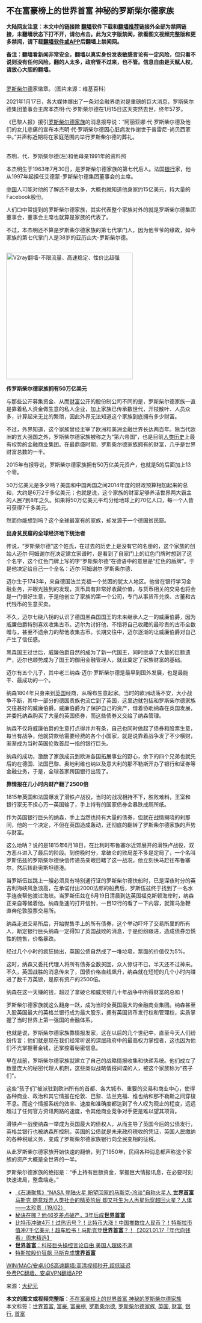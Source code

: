  <h2>不在富豪榜上的世界首富 神秘的罗斯柴尔德家族</h2> <p class="notice"><b>大陆网友注意：本文中的链接除 <a href="https://github.com/bannedbook/fanqiang" >翻墙</a>软件下载和<a href="https://github.com/killgcd/justmysocks/blob/master/README.md">翻墙推荐</a>链接外全部为禁网链接，未翻墙状态下打不开，请勿点击。此为文字版禁闻，欲看图文视频完整版和更多禁闻，请下载<a href="https://github.com/bannedbook/fanqiang">翻墙软件或APP</a>后翻墙上禁闻网。</p><p>备注：翻墙看新闻非常安全，翻墙以真实身份发表敏感言论有一定风险，但只看不说则没有任何风险，翻的人太多，政府管不过来，也不管。信息自由是天赋人权，请放心大胆的翻墙。</b></p>  <div class="entry"> <p><br /> <a href="https://www.bannedbook.org/bnews/tag/%e7%bd%97%e6%96%af%e6%9f%b4%e5%b0%94%e5%be%b7/" class="st_tag internal_tag" rel="tag" title="标签 罗斯柴尔德 下的日志">罗斯柴尔德</a>家徽章。（图片来源：维基百科）</p> <p>2021年1月17日，各大媒体爆出了一条对金融界绝对是重磅的巨大消息，罗斯柴尔德集团董事会主席本杰明·代·罗斯柴尔德在1月15日这天突然去世，终年57岁。</p> <p>《巴黎人报》援引<a href="https://www.bannedbook.org/bnews/tag/%e7%bd%97%e6%96%af%e6%9f%b4%e5%b0%94%e5%be%b7%e5%ae%b6%e6%97%8f/" class="st_tag internal_tag" rel="tag" title="标签 罗斯柴尔德家族 下的日志">罗斯柴尔德家族</a>的消息报导说：“阿丽亚娜·代·罗斯柴尔德及他们的女儿悲痛的宣布本杰明·代·罗斯柴尔德因心脏病发作谢世于普雷尼-尚贝西家中。”并声称近期将在家庭范围内举行罗斯柴尔德的葬礼。</p> <p><br /> 杰明．代．罗斯柴尔德(左)和他母亲1991年的资料照</p> <p>本杰明生于1963年7月30日，是罗斯柴尔德家族的第七代后人。法国<a href="https://www.bannedbook.org/bnews/tag/%e9%93%b6%e8%a1%8c/" class="st_tag internal_tag" rel="tag" title="标签 银行 下的日志">银行</a>家，他从1997年起担任艾德蒙-罗斯柴尔德集团董事会的主席。</p> <p><span class='wp_keywordlink_affiliate'><a href="https://www.bannedbook.org/" title="中国" target="_blank">中国</a></span>人可能对他的了解还不是太多，大概也就知道他身家约15亿美元，持大量的Facebook股份。</p> <p>人们口中常提到的罗斯柴尔德家族，其实代表整个家族对外的就是罗斯柴尔德集团董事会，董事会主席也就算是家族的代表了。</p> <p>不过，本杰明还不算是罗斯柴尔德家族的第七代掌门人，因为他爷爷的缘故，如今家族的第七代掌门人是38岁的亚历山大-罗斯柴尔德。</p> <p><br/><a href="https://github.com/bannedbook/fanqiang/wiki/V2ray%E6%9C%BA%E5%9C%BA"><img src="https://raw.githubusercontent.com/bannedbook/fanqiang/master/v2ss/images/v2free.jpg" width="336" alt="V2ray翻墙-不限流量、高速稳定、性价比超强"></a><br/></p> <p><strong>传罗斯柴尔德家族拥有50万亿美元</strong></p>  <p>与那些公开募集资金、从而<a href="https://www.bannedbook.org/bnews/tag/%e8%b4%a2%e5%af%8c/" class="st_tag internal_tag" rel="tag" title="标签 财富 下的日志">财富</a>公开的股份制公司不同的是，罗斯柴尔德家族一直是靠着私人资金做生意的私人企业，加上家族已传承数世代，开枝散叶、人员众多，计算起来无比的繁琐，因此外界无法知道这个家族到底拥有多少财富。</p> <p>不过，外界知道，这个家族曾经主宰了欧洲和美洲金融世界长达两百年。除当代欧洲的五大强国之外，罗斯柴尔德家族被称之为“第六帝国”，也是目前<span class='wp_keywordlink'><a href="https://www.bannedbook.org/forum3/topic1750.html" title="考古学禁区-被掩藏的人类历史" target="_blank">人类历史</a></span>上最有权势的金融商业集团。在最鼎盛时期，罗斯柴尔德家族拥有的财富，几乎是世界财富总数的一半。</p> <p>2015年有报导说，罗斯柴尔德家族拥有50万亿美元资产，也就是5的后面加上13个零。</p> <p>50万亿美元是多少呐？美国和中国两国之间2014年度的财政预算相加起来的总和，大约是6万2千多亿美元；也就是说，这个家族的财富足够养活世界两大霸主的人民7到8年之久。如果将50万亿美元平均分给地球上的70亿人口，每一个人皆可获得7千多美元。</p> <p>然而你能想到吗？这个全球最富有的家族，却发源于一个德国贫民窟。</p> <p><strong>出身贫民窟的全球经济地下统治者</strong></p> <p>传说，“罗斯柴尔德”这个姓氏，在过去的历史上是没有它的名册的，这个家族的创始人迈尔·阿姆谢尔在决定建立家谱时，是看到了自家门上的红色门牌时想到了这个名字，这个红色门牌上写的字“罗斯柴尔德”在德语中的意思是“红色的盾牌”。于是他决定给自己一个全名：迈尔·阿姆谢尔·罗斯柴尔德．</p> <p>迈尔生于1743年，来自德国法兰克福一个贫困的犹太人地区。他曾在银行学习金融业务，并眼光独到的发现，货币具有非常好收藏价值，与货币相关的交易也将会是一门很好生意，于是他创立了家族的第一个公司，专门从事货币兑换、古董和古代钱币的生意买卖。</p> <p>不久，迈尔七绕八拐的认识了德国黑森国国王的未来继承人之一的威廉伯爵，因为威廉伯爵特别喜欢收集古币。迈尔为讨好他，不惜将自己收藏的最珍贵的古币全数赠与，甚至不遗余力的帮他收集古币。长期交往中，迈尔逐渐的让威廉伯爵对自己产生了信任感。</p> <p>黑森国王过世后，威廉伯爵自然的成为了新一代国王，同时继承了大量的巨额遗产，迈尔也顺势成为了国王的御用金融管理人，就此奠定了家族财富的基础。</p>  <p>迈尔有五个儿子，其中老三纳森·迈尔·罗斯柴尔德是最早到国外发展，也是最能干、最成功的一个。</p> <p>纳森1804年只身来到<a href="https://www.bannedbook.org/bnews/tag/%e8%8b%b1%e5%9b%bd/" class="st_tag internal_tag" rel="tag" title="标签 英国 下的日志">英国</a>经商，从棉布生意起家。当时的欧洲动荡不安，大小战争不断，其中一部分的德国贵族也流亡到了英国，这里边就包括和罗斯柴尔德家族交往甚好的威廉伯爵。威廉伯爵为了保护自己的资产，借着协助纳森在英国发展，并委托纳森购买了大量的英国债券，而这些债券又交给了纳森管理。</p> <p>纳森不仅将威廉伯爵的生意打点得井井有条，自己也同时做起了债券和股票生意，每当有战争，他就贷款给需要经费的各个小国家，就是说靠着战争发了不少横财，渐渐成为当时英国伦敦首屈一指的银行巨头。</p> <p>纳森的成功，激励了家族成员到欧洲各国拓展事业的野心，余下的四个兄弟也就先后的在德国、法国巴黎、奥地利维也纳以及意大利的那不勒斯开办了银行和证券等金融业务，于是，全球首家跨国银行出现了。</p> <p><strong>靠情报在几小时内财产翻了2500倍</strong></p> <p>1815年英国和法国爆发了滑铁卢战役，当时的战况相持不下，胜败难料，王室和银行家无不担心万一英国输了，手上持有的国家债券会暴跌成厕所纸。</p> <p>作为英国银行巨头的纳森，手上当然也持有大量的债券，但就在战情揭晓的刹那间，他的一个决定，不但在英国造成轰动，还彻底的翻转了罗斯柴尔德家族的声势与财富。</p> <p>这么地呐？说的是1815年6月18日，在比利时布鲁塞尔近郊展开的滑铁卢战役，双方恶斗进入了最后的阶段。到傍晚时分，拿破仑的败局差不多是定局了，一个名叫罗斯伍兹的罗斯柴尔德快信传递员亲眼目睹了这一战况，他立刻快马赶往布鲁塞尔，然后转赴奥斯坦德港。</p> <p>当罗斯伍兹跳上一艘必须具有特别通行证的罗斯柴尔德快船时，已是深夜时分的英吉利海峡风急浪高，在承诺付出2000法郎的船费后，罗斯伍兹终于找到了一名水手连夜帮他渡过海峡。当罗斯伍兹在6月19日清晨到达英国福克斯顿海岸时，纳森正亲自等候着他。纳森急速的打开信封，一目12行的看了一下内容，就策马急鞭直奔伦敦股票交易所。</p> <p>纳森走进交易所后，开始抛售手上的所有债券，这个举动吓坏了交易所里的所有人，断定银行巨头纳森一定得知了英国战败的消息，于是纷纷跟进，造成债券恐慌性的抛售，价格暴跌。</p>  <p>经过几个小时的疯狂抛出，英国公债自然成了一堆垃圾，票面的价值仅为5%。</p> <p>这时，纳森又委托代理人将所有债券全数买回，众人惊讶不已，半天还不过神来。不久，英国战胜的消息传来了，国债价格直线飙升，纳森就在短短的几个小时内赚进了数千万英镑，是原有资产的2500倍。</p> <p>纳森在这一天赚的钱，超过了拿破仑和威灵顿几十年战争中所得财富的总和！</p> <p>罗斯柴尔德家族就这么翻身一跃，成为当时全英国最大的金融商业集团。纳森甚至入股英国最大的英格兰银行成为最大股东，拥有英国货币发行权和管理权，实质掌握了当时世界上第一强国的金融体系。</p> <p>也就是说，罗斯柴尔德家族靠情报发家，这在以后的几个世纪中，直至今天人们纷纷传言；他们就是现在我们经常听说的深层政府中的最高权力掌控者，这也因为他们不光掌握著金钱，还掌控着秘密信息。</p> <p>早在战前，罗斯柴尔德家族就建立了自己的战略情报收集和快递系统。他们成立了数量庞大的秘密代理人机制，这些类似战略情报间谍的人，被这个家族称为“孩子们”。</p> <p>这些“孩子们”被派驻到欧洲所有的首都、各大城市、重要的交易和商业中心，使得各种商业、政治和其它情报在伦敦、巴黎、法兰克福、维也纳和那不勒斯之间穿梭不息。而这个情报系统的效率、速度和准确度都达到了令人叹为观止的程度，远远超过了任何官方资讯网路的速度，令其他商业竞争对手更是难以望其项背。</p> <p>滑铁卢一战使纳森一举成为英国最大的债权人，从而主导了英国今后的公债发行，英格兰银行也被纳森所控制。英国的公债就是未来政府税收的凭证，英国人民缴纳的各种税赋义务，变成了罗斯柴尔德家族银行向全民变相的征税。</p> <p>从此罗斯柴尔德家族开始快速的翻倍，到了1950年，民间各种消息都声称这个家族的资产大概是全世界的一半。</p> <p>罗斯柴尔德家族的绝招是：“手上持有巨额资金，掌握巨大情报讯息，在必要时刻快速进局，整盘端走。”</p>  <ul class='op-related-articles' title='相关阅读'> <li><a href='https://www.bannedbook.org/bnews/bannedvideo/20210220/1490339.html' target='_blank'>《石涛聚焦》“NASA 登陆火星 盼望回家的马斯克-冷淡”自称火星人 <b>世界首富</b>马斯克 随意戏弄人类社会的精英阶层 却又托生为人再星际穿越回火星？人体——太珍贵（19/02）</a></li> <li><a href='https://www.bannedbook.org/bnews/cnnews/20210125/1474474.html' target='_blank'>秘诀在哪？他46岁差点破产，3年后成<b>世界首富</b></a></li> <li><a href='https://www.bannedbook.org/bnews/taiwannews/20210117/1469358.html' target='_blank'>比特币冲破4万！过热讯号？！比特币大涨！中国推数位人民币？！特斯拉市值冲7千亿美元！超车脸书！马斯克登<b>世界首富</b>？！【2021.01.17『年代向钱看』周末精选】</a></li> <li><a href='https://www.bannedbook.org/bnews/ssgc/20210113/1466826.html' target='_blank'><b>世界首富</b>：科技巨头操控言论自由 美国人超级不满</a></li> <li><a href='https://www.bannedbook.org/bnews/baitai/20210109/1464363.html' target='_blank'>特斯拉股价狂飙 马斯克成<b>世界首富</b></a></li> </ul> <p class="texttj"> <a href="https://github.com/bannedbook/fanqiang/wiki/V2ray%E6%9C%BA%E5%9C%BA" target="_blank">WIN/MAC/安卓/iOS高速翻墙:高清视频秒开,超低延迟</a><br/> <a href="https://github.com/bannedbook/fanqiang/wiki/%E7%A6%81%E9%97%BB%E7%BD%91%E5%AE%89%E5%8D%93%E7%BF%BB%E5%A2%99%E6%96%B0%E9%97%BBAPP" target="_blank">免费PC翻墙、安卓VPN翻墙APP</a></p><p>来源：<span class='wp_keywordlink_affiliate'><a href="http://www.epochtimes.com/" title="大纪元" target="_blank">大纪元</a></span></p><a name='sharetosocial'></a>       <div><b>本文的图文或视频完整版</b>：<a href='https://www.bannedbook.org/bnews/comments/20210222/1491661.html'>不在富豪榜上的世界首富 神秘的罗斯柴尔德家族</a></div>  </div><!--END ENTRY--> <div class="postfooter"> <div>本文标签：<a href="https://www.bannedbook.org/bnews/tag/%e4%b8%96%e7%95%8c%e9%a6%96%e5%af%8c/" rel="tag">世界首富</a>, <a href="https://www.bannedbook.org/bnews/tag/%e5%af%8c%e8%b1%aa/" rel="tag">富豪</a>, <a href="https://www.bannedbook.org/bnews/tag/%E5%AF%8C%E8%B1%AA%E6%A6%9C/" rel="tag">富豪榜</a>, <a href="https://www.bannedbook.org/bnews/tag/%e7%bd%97%e6%96%af%e6%9f%b4%e5%b0%94%e5%be%b7/" rel="tag">罗斯柴尔德</a>, <a href="https://www.bannedbook.org/bnews/tag/%e7%bd%97%e6%96%af%e6%9f%b4%e5%b0%94%e5%be%b7%e5%ae%b6%e6%97%8f/" rel="tag">罗斯柴尔德家族</a>, <a href="https://www.bannedbook.org/bnews/tag/%e8%8b%b1%e5%9b%bd/" rel="tag">英国</a>, <a href="https://www.bannedbook.org/bnews/tag/%e8%b4%a2%e5%af%8c/" rel="tag">财富</a>, <a href="https://www.bannedbook.org/bnews/tag/%e9%93%b6%e8%a1%8c/" rel="tag">银行</a>, <a href="https://www.bannedbook.org/bnews/tag/%e9%a6%96%e5%af%8c/" rel="tag">首富</a></div>  </div><!--END POSTFOOTER--> 